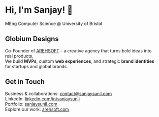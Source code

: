 # Hi, I'm Sanjay! 👋  
MEng Computer Science @ University of Bristol

## Globium Designs  
Co-Founder of [AREHSOFT](https://arehsoft.com) – a creative agency that turns bold ideas into real products.  
We build **MVPs**, custom **web experiences**, and strategic **brand identities** for startups and global brands.

## Get in Touch  
Business & collaborations: [contact@sanjaysunil.com](mailto:contact@sanjaysunil.com)  
LinkedIn: [linkedin.com/in/sanjaysunil](https://linkedin.com/in/sanjaysunil)  
Portfolio: [sanjaysunil.com](https://sanjaysunil.com)  
Explore our work: [arehsoft.com](https://arehsoft.com)
